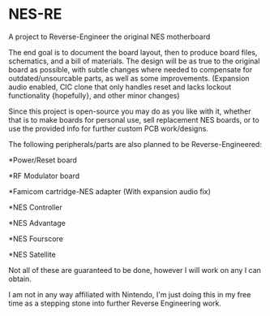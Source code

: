 # NES-RE
A project to Reverse-Engineer the original NES motherboard

The end goal is to document the board layout, then to produce board files, schematics, and a bill of materials.
The design will be as true to the original board as possible, with subtle changes where needed to compensate for outdated/unsourcable parts,
as well as some improvements. (Expansion audio enabled, CIC clone that only handles reset and lacks lockout functionality {hopefully}, and other minor changes)

Since this project is open-source you may do as you like with it, whether that is to make boards for personal use, sell replacement NES boards, or to use the provided info for further custom PCB work/designs.

The following peripherals/parts are also planned to be Reverse-Engineered:

*Power/Reset board

*RF Modulator board

*Famicom cartridge-NES adapter (With expansion audio fix)

*NES Controller

*NES Advantage

*NES Fourscore

*NES Satellite

Not all of these are guaranteed to be done, however I will work on any I can obtain.





I am not in any way affiliated with Nintendo, I'm just doing this in my free time as a stepping stone into further Reverse Engineering work.
